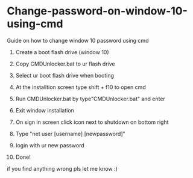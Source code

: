 # Change-password-on-window-10-using-cmd
Guide on how to change window 10 password using cmd

1. Create a boot flash drive (window 10)

2. Copy CMDUnlocker.bat to ur flash drive

3. Select ur boot flash drive when booting

4. At the installtion screen type shift + f10 to open cmd

5. Run CMDUnlocker.bat by type"CMDUnlocker.bat" and enter

6. Exit window installation

7. On sign in screen click icon next to shutdown on bottom right

8. Type "net user [username] [newpassword]"

9. login with ur new password

10. Done!
 
 if you find anything wrong pls let me know :)
